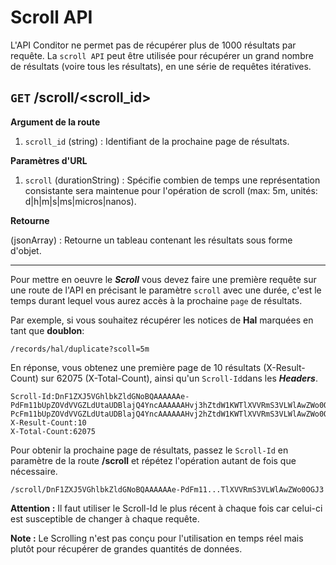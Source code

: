 # Scroll API

L'API Conditor ne permet pas de récupérer plus de 1000 résultats par requête. La `scroll API` peut être utilisée pour récupérer un grand nombre de résultats (voire tous les résultats), en une série de requêtes itératives.



## `GET`&nbsp;/scroll/&lt;scroll_id&gt;

**Argument de la route**

1. `scroll_id` (string) : Identifiant de la prochaine page de résultats.

**Paramètres d'URL**

1. `scroll` (durationString) : Spécifie combien de temps une représentation consistante sera maintenue pour l'opération de scroll (max: 5m, unités: d|h|m|s|ms|micros|nanos).

**Retourne**

(jsonArray) : Retourne un tableau contenant les résultats sous forme d'objet.

------



Pour mettre en oeuvre le ***Scroll*** vous devez faire une première requête sur une route de l'API en précisant le paramètre `scroll` avec une durée, c'est le temps durant lequel vous aurez accès à la prochaine `page` de résultats. 

Par exemple, si vous souhaitez récupérer les notices de **Hal** marquées en tant que **doublon**:

```url
/records/hal/duplicate?scoll=5m
```

En réponse, vous obtenez une première page de 10 résultats (X-Result-Count) sur 62075 (X-Total-Count), ainsi qu'un `Scroll-Id`dans les ***Headers***.

```Headers
Scroll-Id:DnF1ZXJ5VGhlbkZldGNoBQAAAAAAe-PdFm11bUpZOVdVVGZLdUtaUDBlajQ4YncAAAAAAHvj3hZtdW1KWTlXVVRmS3VLWlAwZWo0OGJ3AAAAAAB749sWbXVtSlk5V1VUZkt1S1pQMGVqNDhidwAAAAAAe-PcFm11bUpZOVdVVGZLdUtaUDBlajQ4YncAAAAAAHvj2hZtdW1KWTlXVVRmS3VLWlAwZWo0OGJ3
X-Result-Count:10
X-Total-Count:62075
```

Pour obtenir la prochaine page de résultats, passez le `Scroll-Id` en paramètre de la route **/scroll** et répétez l'opération autant de fois que nécessaire.

```Url
/scroll/DnF1ZXJ5VGhlbkZldGNoBQAAAAAAe-PdFm11...TlXVVRmS3VLWlAwZWo0OGJ3
```

**Attention :** Il faut utiliser le Scroll-Id le plus récent à chaque fois car celui-ci est susceptible de changer à chaque requête.

**Note :** Le Scrolling n'est pas conçu pour l'utilisation en temps réel mais plutôt pour récupérer de grandes quantités de données.
